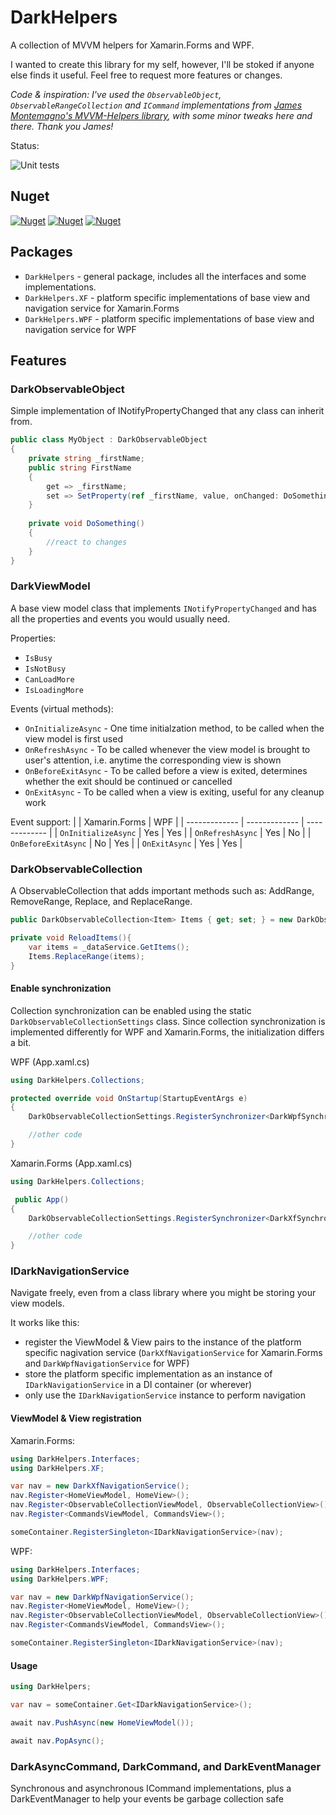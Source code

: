 # DarkHelpers
A collection of MVVM helpers for Xamarin.Forms and WPF.

I wanted to create this library for my self, however, I'll be stoked if anyone else finds it useful. Feel free to request more features or changes.

*Code & inspiration:
I've used the `ObservableObject`, `ObservableRangeCollection` and `ICommand` implementations from [James Montemagno's MVVM-Helpers library](https://github.com/jamesmontemagno/mvvm-helpers), with some minor tweaks here and there. Thank you James!*

Status:

![Unit tests](https://github.com/michaldivis/DarkHelpers/workflows/Unit%20tests/badge.svg)

## Nuget
[![Nuget](https://img.shields.io/nuget/v/divis.darkhelpers?label=DarkHelpers)](https://www.nuget.org/packages/Divis.DarkHelpers/)
[![Nuget](https://img.shields.io/nuget/v/divis.darkhelpers.xf?label=DarkHelpers.XF)](https://www.nuget.org/packages/Divis.DarkHelpers.XF/)
[![Nuget](https://img.shields.io/nuget/v/divis.darkhelpers.wpf?label=DarkHelpers.WPF)](https://www.nuget.org/packages/Divis.DarkHelpers.WPF/)

## Packages
- `DarkHelpers` - general package, includes all the interfaces and some implementations.
- `DarkHelpers.XF` - platform specific implementations of base view and navigation service for Xamarin.Forms
- `DarkHelpers.WPF` - platform specific implementations of base view and navigation service for WPF

## Features

### DarkObservableObject
Simple implementation of INotifyPropertyChanged that any class can inherit from.

```csharp
public class MyObject : DarkObservableObject
{
    private string _firstName;
    public string FirstName
    {
        get => _firstName;
        set => SetProperty(ref _firstName, value, onChanged: DoSomething);
    }
    
    private void DoSomething()
    {
        //react to changes
    }
}
```

### DarkViewModel
A base view model class that implements `INotifyPropertyChanged` and has all the properties and events you would usually need.

Properties:
- `IsBusy`
- `IsNotBusy`
- `CanLoadMore`
- `IsLoadingMore`

Events (virtual methods):
- `OnInitializeAsync` - One time initialzation method, to be called when the view model is first used
- `OnRefreshAsync` - To be called whenever the view model is brought to user's attention, i.e. anytime the corresponding view is shown
- `OnBeforeExitAsync` - To be called before a view is exited, determines whether the exit should be continued or cancelled
- `OnExitAsync` - To be called when a view is exiting, useful for any cleanup work

Event support:
|  | Xamarin.Forms | WPF |
| ------------- | ------------- | ------------- |
| `OnInitializeAsync` | Yes | Yes |
| `OnRefreshAsync` | Yes | No |
| `OnBeforeExitAsync` | No | Yes |
| `OnExitAsync` | Yes | Yes |

### DarkObservableCollection
A ObservableCollection that adds important methods such as: AddRange, RemoveRange, Replace, and ReplaceRange.

```csharp
public DarkObservableCollection<Item> Items { get; set; } = new DarkObservableCollection<Item>();

private void ReloadItems(){
    var items = _dataService.GetItems();
    Items.ReplaceRange(items);
}
```

#### Enable synchronization
Collection synchronization can be enabled using the static `DarkObservableCollectionSettings` class. Since collection synchronization is implemented differently for WPF and Xamarin.Forms, the initialization differs a bit.

WPF (App.xaml.cs)
```csharp
using DarkHelpers.Collections;

protected override void OnStartup(StartupEventArgs e)
{
    DarkObservableCollectionSettings.RegisterSynchronizer<DarkWpfSynchronizer>();

    //other code
}
```

Xamarin.Forms (App.xaml.cs)
```csharp
using DarkHelpers.Collections;

 public App()
{
    DarkObservableCollectionSettings.RegisterSynchronizer<DarkXfSynchronizer>();

    //other code
}
```

### IDarkNavigationService
Navigate freely, even from a class library where you might be storing your view models.

It works like this:
- register the ViewModel & View pairs to the instance of the platform specific nagivation service (`DarkXfNavigationService` for Xamarin.Forms and `DarkWpfNavigationService` for WPF)
- store the platform specific implementation as an instance of `IDarkNavigationService` in a DI container (or wherever)
- only use the `IDarkNavigationService` instance to perform navigation 

#### ViewModel & View registration
Xamarin.Forms:
```csharp
using DarkHelpers.Interfaces;
using DarkHelpers.XF;

var nav = new DarkXfNavigationService();
nav.Register<HomeViewModel, HomeView>();
nav.Register<ObservableCollectionViewModel, ObservableCollectionView>();
nav.Register<CommandsViewModel, CommandsView>();

someContainer.RegisterSingleton<IDarkNavigationService>(nav);
```

WPF:
```csharp
using DarkHelpers.Interfaces;
using DarkHelpers.WPF;

var nav = new DarkWpfNavigationService();
nav.Register<HomeViewModel, HomeView>();
nav.Register<ObservableCollectionViewModel, ObservableCollectionView>();
nav.Register<CommandsViewModel, CommandsView>();

someContainer.RegisterSingleton<IDarkNavigationService>(nav);
```

#### Usage
```csharp
using DarkHelpers;

var nav = someContainer.Get<IDarkNavigationService>();

await nav.PushAsync(new HomeViewModel());

await nav.PopAsync();
```

### DarkAsyncCommand, DarkCommand, and DarkEventManager

Synchronous and asynchronous ICommand implementations, plus a DarkEventManager to help your events be garbage collection safe